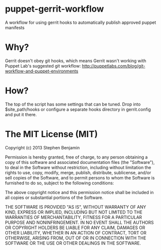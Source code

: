 puppet-gerrit-workflow
======================

A workflow for using gerrit hooks to automatically publish approved puppet manifests

Why?
====

Gerrit doesn't obey git hooks, which means Gerrit wasn't working with Puppet Lab's
suggested git workflow: http://puppetlabs.com/blog/git-workflow-and-puppet-environments

How?
====

The top of the script has some settings that can be tuned.  Drop into $site\_path/hooks
or configure a separate hooks directory in gerrit.config and put it there.

The MIT License (MIT)
=====================

Copyright (c) 2013 Stephen Benjamin

Permission is hereby granted, free of charge, to any person obtaining a copy of
this software and associated documentation files (the "Software"), to deal in
the Software without restriction, including without limitation the rights to
use, copy, modify, merge, publish, distribute, sublicense, and/or sell copies of
the Software, and to permit persons to whom the Software is furnished to do so,
subject to the following conditions:

The above copyright notice and this permission notice shall be included in all
copies or substantial portions of the Software.

THE SOFTWARE IS PROVIDED "AS IS", WITHOUT WARRANTY OF ANY KIND, EXPRESS OR
IMPLIED, INCLUDING BUT NOT LIMITED TO THE WARRANTIES OF MERCHANTABILITY, FITNESS
FOR A PARTICULAR PURPOSE AND NONINFRINGEMENT. IN NO EVENT SHALL THE AUTHORS OR
COPYRIGHT HOLDERS BE LIABLE FOR ANY CLAIM, DAMAGES OR OTHER LIABILITY, WHETHER
IN AN ACTION OF CONTRACT, TORT OR OTHERWISE, ARISING FROM, OUT OF OR IN
CONNECTION WITH THE SOFTWARE OR THE USE OR OTHER DEALINGS IN THE SOFTWARE.


